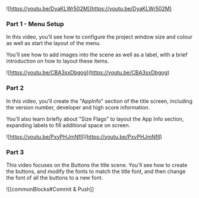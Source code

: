 

  

![https://youtu.be/DyaKLWr502M](https://youtu.be/DyaKLWr502M)

  

### **Part 1 - Menu Setup**

  

In this video, you'll see how to configure the project window size and colour as well as start the layout of the menu.

  

You'll see how to add images into the scene as well as a label, with a brief introduction on how to layout these items.

  

![https://youtu.be/CBA3sxDbgog](https://youtu.be/CBA3sxDbgog)

  

### **Part 2**

  

In this video, you'll create the "AppInfo" section of the title screen, including the version number, developer and high score information.

  

You'll also learn briefly about "Size Flags" to layout the App Info section, expanding labels to fill additional space on screen.

  

![https://youtu.be/PxyPHJmNflI](https://youtu.be/PxyPHJmNflI)

  

### **Part 3**

  

This video focuses on the Buttons the title scene. You'll see how to create the buttons, and modify the fonts to match the title font, and then change the font of all the buttons to a new font.

  
![[commonBlocks#Commit & Push]]